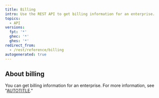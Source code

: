 ```yaml
---
title: Billing
intro: Use the REST API to get billing information for an enterprise.
topics:
  - API
versions:
  fpt: '*'
  ghec: '*'
  ghes: '*'
redirect_from:
  - /rest/reference/billing
autogenerated: true
---
```


## About billing

You can get billing information for an enterprise. For more information, see "[AUTOTITLE](/rest/enterprise-admin#billing)."


<!-- Content after this section is automatically generated -->
